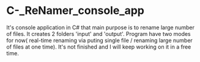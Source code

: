 # C-_ReNamer_console_app
It's console application in C# that main purpose is to rename large number of files. It creates 2 folders 'input' and 'output'. Program have two modes for now( real-time renaming via puting single file / renaming large number of files at one time). It's not finished and I will keep working on it in a free time.
